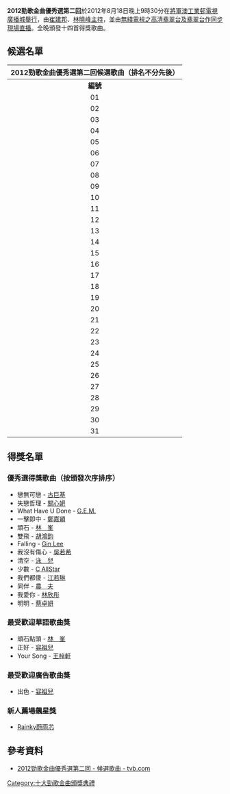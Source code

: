 **2012勁歌金曲優秀選第二回**於2012年8月18日晚上9時30分在[將軍澳工業邨](../Page/將軍澳工業邨.md "wikilink")[電視廣播城舉行](../Page/電視廣播城.md "wikilink")，由[崔建邦](../Page/崔建邦.md "wikilink")、[林曉峰主持](../Page/林曉峰.md "wikilink")，並由[無綫電視之](../Page/電視廣播有限公司.md "wikilink")[高清翡翠台及](../Page/高清翡翠台.md "wikilink")[翡翠台作同步現場直播](../Page/翡翠台.md "wikilink")。全晚頒發十四首得獎歌曲。

## 候選名單

| **2012勁歌金曲優秀選第二回候選歌曲（排名不分先後）** |
| :----------------------------: |
|             **編號**             |
|               01               |
|               02               |
|               03               |
|               04               |
|               05               |
|               06               |
|               07               |
|               08               |
|               09               |
|               10               |
|               11               |
|               12               |
|               13               |
|               14               |
|               15               |
|               16               |
|               17               |
|               18               |
|               19               |
|               20               |
|               21               |
|               22               |
|               23               |
|               24               |
|               25               |
|               26               |
|               27               |
|               28               |
|               29               |
|               30               |
|               31               |

## 得獎名單

### 優秀選得獎歌曲（按頒發次序排序）

  - 戀無可戀 - [古巨基](../Page/古巨基.md "wikilink")
  - 失戀哲理 - [關心妍](../Page/關心妍.md "wikilink")
  - What Have U Done -
    [G.E.M.](https://zh.wikipedia.org/wiki/G.E.M. "wikilink")
  - 一擊即中 - [鄭嘉穎](../Page/鄭嘉穎.md "wikilink")
  - 頑石 - [林　峯](https://zh.wikipedia.org/wiki/林峯 "wikilink")
  - 雙飛 - [胡鴻鈞](https://zh.wikipedia.org/wiki/胡鴻鈞 "wikilink")
  - Falling - [Gin Lee](../Page/李幸倪.md "wikilink")
  - 我沒有傷心 - [吳若希](../Page/吳若希.md "wikilink")
  - 清空 - [泳　兒](../Page/泳兒.md "wikilink")
  - 少數 - [C AllStar](../Page/C_AllStar.md "wikilink")
  - 我們都傻 - [江若琳](../Page/江若琳.md "wikilink")
  - 同伴 - [農　夫](../Page/農夫_\(組合\).md "wikilink")
  - 我愛你 - [林欣彤](../Page/林欣彤.md "wikilink")
  - 明明 - [蔡卓妍](../Page/蔡卓妍.md "wikilink")

### 最受歡迎華語歌曲獎

  - 頑石點頭 - [林　峯](https://zh.wikipedia.org/wiki/林峯 "wikilink")
  - 正好 - [容祖兒](https://zh.wikipedia.org/wiki/容祖兒 "wikilink")
  - Your Song - [王梓軒](../Page/王梓軒.md "wikilink")

### 最受歡迎廣告歌曲獎

  - 出色 - [容祖兒](https://zh.wikipedia.org/wiki/容祖兒 "wikilink")

### 新人薦場飆星獎

  - [Rainky蔚雨芯](https://zh.wikipedia.org/wiki/蔚雨芯 "wikilink")

## 參考資料

  - [2012勁歌金曲優秀選第二回 - 候選歌曲 -
    tvb.com](http://jsg.tvb.com/2012/selections2012part2/)

[Category:十大勁歌金曲頒獎典禮](https://zh.wikipedia.org/wiki/Category:十大勁歌金曲頒獎典禮 "wikilink")